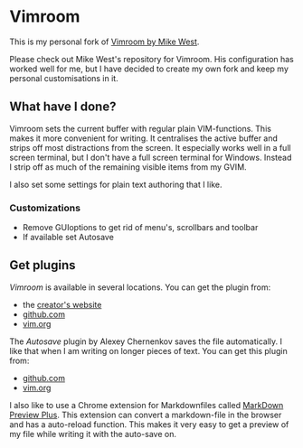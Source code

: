 Vimroom
=======

This is my personal fork of [Vimroom by Mike West](https://github.com/mikewest/vimroom). 

Please check out Mike West's repository for Vimroom. His configuration has
worked well for me, but I have decided to create my own fork and keep my
personal customisations in it.

## What have I done?

Vimroom sets the current buffer with regular plain VIM-functions. This makes
it more convenient for writing. It centralises the active buffer and strips
off most distractions from the screen. It especially works well in a full
screen terminal, but I don't have a full screen terminal for Windows. Instead I
strip off as much of the remaining visible items from my GVIM.

I also set some settings for plain text authoring that I like.

### Customizations

- Remove GUIoptions to get rid of menu's, scrollbars and toolbar
- If available set Autosave 

## Get plugins

*Vimroom* is available in several locations. You can get the plugin from:

- the [creator's website](http://projects.mikewest.org/vimroom/)
- [github.com](https://github.com/mikewest/vimroom)
- [vim.org](http://www.vim.org/scripts/script.php?script_id=3766)

The *Autosave* plugin by Alexey Chernenkov saves the file automatically. I
like that when I am writing on longer pieces of text. You can get this plugin
from:

- [github.com](https://github.com/907th/vim-auto-save)
- [vim.org](http://www.vim.org/scripts/script.php?script_id=4521)

I also like to use a Chrome extension for Markdownfiles called [MarkDown
Preview Plus](https://chrome.google.com/webstore/detail/febilkbfcbhebfnokafefeacimjdckgl).
This extension can convert a markdown-file in the browser and has a
auto-reload function. This makes it very easy to get a preview of my file
while writing it with the auto-save on.
